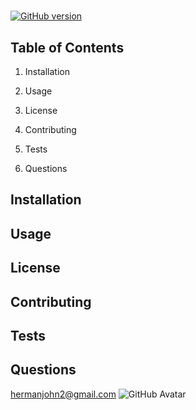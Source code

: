 
# 



[![GitHub version](https://badge.fury.io/gh/hermanjohn2%2F.svg)](https://github.com/hermanjohn2/)

## Table of Contents

1. Installation

2. Usage

3. License

4. Contributing

5. Tests

6. Questions

## Installation



## Usage



## License 



## Contributing



## Tests



## Questions
hermanjohn2@gmail.com
         ![GitHub Avatar](https://avatars.githubusercontent.com/u/57771371?)